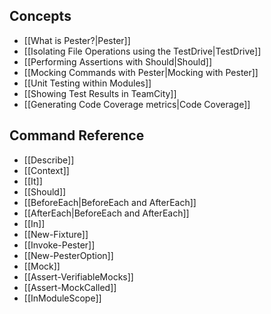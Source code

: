 Concepts
----------
* [[What is Pester?|Pester]]
* [[Isolating File Operations using the TestDrive|TestDrive]]
* [[Performing Assertions with Should|Should]]
* [[Mocking Commands with Pester|Mocking with Pester]]
* [[Unit Testing within Modules]]
* [[Showing Test Results in TeamCity]]
* [[Generating Code Coverage metrics|Code Coverage]]

Command Reference
------------------
* [[Describe]]
* [[Context]]
* [[It]]
* [[Should]]
* [[BeforeEach|BeforeEach and AfterEach]]
* [[AfterEach|BeforeEach and AfterEach]]
* [[In]]
* [[New-Fixture]]
* [[Invoke-Pester]]
* [[New-PesterOption]]
* [[Mock]]
* [[Assert-VerifiableMocks]]
* [[Assert-MockCalled]]
* [[InModuleScope]]